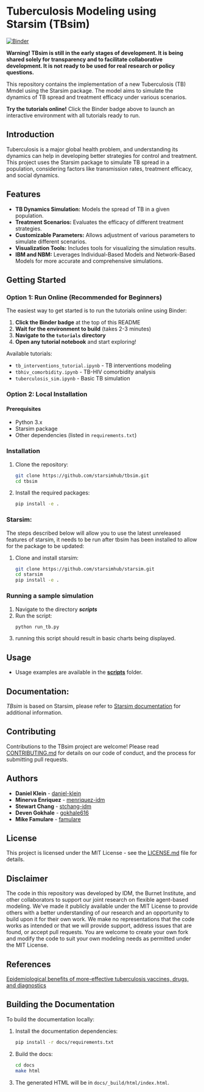 # Tuberculosis Modeling using Starsim (TBsim)

[![Binder](https://mybinder.org/badge_logo.svg)](https://mybinder.org/v2/gh/starsimhub/tbsim/main?filepath=docs%2Ftutorials%2Ftb_interventions_tutorial.ipynb)

**Warning! TBsim is still in the early stages of development. It is being shared solely for transparency and to facilitate collaborative development. It is not ready to be used for real research or policy questions.**

This repository contains the implementation of a new Tuberculosis (TB) Mmdel using the Starsim package. The model aims to simulate the dynamics of TB spread and treatment efficacy under various scenarios.

**Try the tutorials online!** Click the Binder badge above to launch an interactive environment with all tutorials ready to run.

## Introduction

Tuberculosis is a major global health problem, and understanding its dynamics can help in developing better strategies for control and treatment. This project uses the Starsim package to simulate TB spread in a population, considering factors like transmission rates, treatment efficacy, and social dynamics.

## Features

- **TB Dynamics Simulation:** Models the spread of TB in a given population.
- **Treatment Scenarios:** Evaluates the efficacy of different treatment strategies.
- **Customizable Parameters:** Allows adjustment of various parameters to simulate different scenarios.
- **Visualization Tools:** Includes tools for visualizing the simulation results.
- **IBM and NBM:** Leverages Individual-Based Models and Network-Based Models for more accurate and comprehensive simulations.

## Getting Started

### Option 1: Run Online (Recommended for Beginners)

The easiest way to get started is to run the tutorials online using Binder:

1. **Click the Binder badge** at the top of this README
2. **Wait for the environment to build** (takes 2-3 minutes)
3. **Navigate to the `tutorials` directory**
4. **Open any tutorial notebook** and start exploring!

Available tutorials:
- `tb_interventions_tutorial.ipynb` - TB interventions modeling
- `tbhiv_comorbidity.ipynb` - TB-HIV comorbidity analysis  
- `tuberculosis_sim.ipynb` - Basic TB simulation

### Option 2: Local Installation

#### Prerequisites

- Python 3.x
- Starsim package
- Other dependencies (listed in `requirements.txt`)

### Installation

1. Clone the repository:
   ```bash
   git clone https://github.com/starsimhub/tbsim.git 
   cd tbsim
   ```
2. Install the required packages:
   ```bash
   pip install -e .
   ```

### Starsim:
The steps described below will allow you to use the latest unreleased features of starsim, it needs to be run after tbsim has been installed to allow for the package to be updated:
1. Clone and install starsim:
   ```bash
   git clone https://github.com/starsimhub/starsim.git 
   cd starsim
   pip install -e .

   ```

### Running a sample simulation

1. Navigate to the directory **_scripts_**
2. Run the script:
   ```bash
   python run_tb.py
   ```
3. running this script should result in basic charts being displayed.

## Usage 
- Usage examples are available in the **[scripts](https://github.com/starsimhub/tbsim/tree/main/scripts)** folder.

## Documentation: 
_TBsim_ is based on Starsim, please refer to [Starsim documentation](https://docs.idmod.org/projects/starsim/en/latest/) for additional information.

## Contributing

Contributions to the TBsim project are welcome! Please read [CONTRIBUTING.md](https://github.com/starsimhub/starsim/blob/main/contributing.rst) for details on our code of conduct, and the process for submitting pull requests.

## Authors

-  **Daniel Klein** - [daniel-klein](https://github.com/daniel-klein)
-  **Minerva Enriquez** - [menriquez-idm](https://github.com/MEnriquez-IDM)
-  **Stewart Chang** - [stchang-idm](https://github.com/stchang-idm)
-  **Deven Gokhale** - [gokhale616](https://github.com/gokhale616)
-  **Mike Famulare** - [famulare](https://github.com/famulare)

## License

This project is licensed under the MIT License - see the [LICENSE.md](https://github.com/amath-idm/tbsim/blob/main/LICENSE) file for details.

## Disclaimer
The code in this repository was developed by IDM, the Burnet Institute, and other collaborators to support our joint research on flexible agent-based modeling. We've made it publicly available under the MIT License to provide others with a better understanding of our research and an opportunity to build upon it for their own work. We make no representations that the code works as intended or that we will provide support, address issues that are found, or accept pull requests. You are welcome to create your own fork and modify the code to suit your own modeling needs as permitted under the MIT License.


## References

[Epidemiological benefits of more-effective tuberculosis vaccines, drugs, and diagnostics](https://www.pnas.org/doi/abs/10.1073/pnas.0901720106?url_ver=Z39.88-2003&rfr_id=ori%3Arid%3Acrossref.org&rfr_dat=cr_pub++0pubmed)

## Building the Documentation

To build the documentation locally:

1. Install the documentation dependencies:
   ```bash
   pip install -r docs/requirements.txt
   ```
2. Build the docs:
   ```bash
   cd docs
   make html
   ```
3. The generated HTML will be in `docs/_build/html/index.html`.
